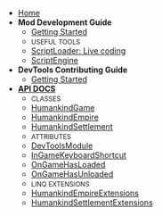 
- [Home](/)
- **Mod Development Guide**
  - [Getting Started](GETTING_STARTED_GUIDE.md "Getting Started Guide")
  - <small>USEFUL TOOLS</small>
  - [ScriptLoader: Live coding](SCRIPT_LOADER_GUIDE.md)
  - [ScriptEngine]()
- **DevTools Contributing Guide**
  - [Getting Started](CONTRIBUTING_GUIDE.md "Contributing Guide")
- **[API DOCS](API_DOCS.md)**
  - <small>CLASSES</small>
  - [HumankindGame](HumankindGame.md)
  - [HumankindEmpire](HumankindEmpire.md)
  - [HumankindSettlement](HumankindSettlement.md)
  - <small>ATTRIBUTES</small>
  - [DevToolsModule](DevToolsModuleAttribute.md)
  - [InGameKeyboardShortcut](InGameKeyboardShortcutAttribute.md)
  - [OnGameHasLoaded](OnGameHasLoadedAttribute.md)
  - [OnGameHasUnloaded](OnGameHasUnloadedAttribute.md)
  - <small>LINQ EXTENSIONS</small>
  - [HumankindEmpireExtensions](HumankindEmpireExtensions.md)
  - [HumankindSettlementExtensions](HumankindSettlementExtensions.md)
